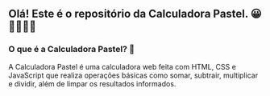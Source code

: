 ## Olá! Este é o repositório da Calculadora Pastel. 😀🩷🩵💜🤍

### O que é a Calculadora Pastel? 🤔
A Calculadora Pastel é uma calculadora web feita com HTML, CSS e JavaScript que realiza operações básicas como somar, subtrair, multiplicar e dividir, além de limpar os resultados informados.

